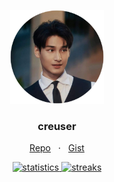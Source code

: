 <p align="center"><a href="https://github.com/creuserr">
  <img src="avatar.png" width="150" height="150" alt="creuser">
</a></p>
<h3 align="center">creuser</h3>
<p align="center">
  <a href="https://github.com/creuserr?tab=repositories">Repo</a>
  &nbsp; &sdot; &nbsp;
  <a href="https://gist.github.com/creuserr">Gist</a>
</p>

<p align="center"><a href="https://github.com/creuserr">
  <img src="https://github-stats-alpha.vercel.app/api?username=creuserr" alt="statistics"></img>
  <img src="https://github-readme-streak-stats.herokuapp.com/?user=creuserr" alt="streaks"></img>
</a></p>
